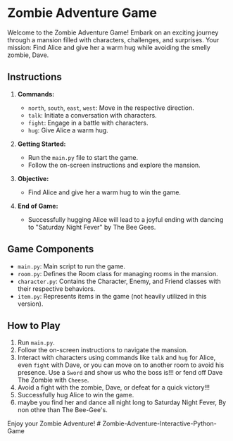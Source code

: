# Zombie Adventure Game

Welcome to the Zombie Adventure Game! Embark on an exciting journey through a mansion filled with characters, challenges, and surprises. Your mission: Find Alice and give her a warm hug while avoiding the smelly zombie, Dave.

## Instructions

1. **Commands:**

   - `north`, `south`, `east`, `west`: Move in the respective direction.
   - `talk`: Initiate a conversation with characters.
   - `fight`: Engage in a battle with characters.
   - `hug`: Give Alice a warm hug.

2. **Getting Started:**

   - Run the `main.py` file to start the game.
   - Follow the on-screen instructions and explore the mansion.

3. **Objective:**

   - Find Alice and give her a warm hug to win the game.

4. **End of Game:**
   - Successfully hugging Alice will lead to a joyful ending with dancing to "Saturday Night Fever" by The Bee Gees.

## Game Components

- `main.py`: Main script to run the game.
- `room.py`: Defines the Room class for managing rooms in the mansion.
- `character.py`: Contains the Character, Enemy, and Friend classes with their respective behaviors.
- `item.py`: Represents items in the game (not heavily utilized in this version).

## How to Play

1. Run `main.py`.
2. Follow the on-screen instructions to navigate the mansion.
3. Interact with characters using commands like `talk` and `hug` for Alice, even `fight` with Dave, or you can move on to another room to avoid his presence.
   Use a `Sword` and show us who the boss is!!! or fend off Dave The Zombie with `Cheese`.
4. Avoid a fight with the zombie, Dave, or defeat for a quick victory!!!
5. Successfully hug Alice to win the game.
6. maybe you find her and dance all night long to Saturday Night Fever, By non othre than The Bee-Gee's.

Enjoy your Zombie Adventure!
#   Z o m b i e - A d v e n t u r e - I n t e r a c t i v e - P y t h o n - G a m e  
 